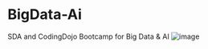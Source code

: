 # BigData-Ai
SDA and CodingDojo Bootcamp for Big Data &amp; AI 
![image](https://user-images.githubusercontent.com/113795738/191348691-c294133c-084f-4c83-a0f0-c77698c1a875.png)
